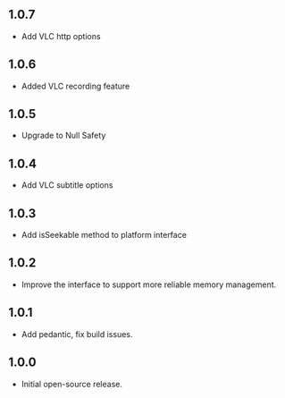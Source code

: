 ## 1.0.7

- Add VLC http options

## 1.0.6

- Added VLC recording feature

## 1.0.5

- Upgrade to Null Safety

## 1.0.4

- Add VLC subtitle options

## 1.0.3

- Add isSeekable method to platform interface

## 1.0.2

- Improve the interface to support more reliable memory management.

## 1.0.1

- Add pedantic, fix build issues.

## 1.0.0

- Initial open-source release.